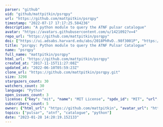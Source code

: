 ```yaml
---
parser: "github"
uid: "github/mattpitkin/psrqpy"
url: "https://github.com/mattpitkin/psrqpy"
timestamp: "2022-07-17 17:17:25.584236"
description: "A python module to query the ATNF pulsar catalogue"
avatar: "https://avatars.githubusercontent.com/u/1421092?v=4"
repo_url: "https://github.com/mattpitkin/psrqpy"
doi: ["https://ui.adsabs.harvard.edu/abs/2018PhRvD..98f3001P", "https://ui.adsabs.harvard.edu/abs/2018JOSS....3..538P", "https://ui.adsabs.harvard.edu/abs/2018ascl.soft12017P/abstract"]
title: "psrqpy: Python module to query the ATNF Pulsar Catalogue"
name: "psrqpy"
full_name: "mattpitkin/psrqpy"
html_url: "https://github.com/mattpitkin/psrqpy"
created_at: "2017-11-15T11:27:08Z"
updated_at: "2022-06-10T05:59:23Z"
clone_url: "https://github.com/mattpitkin/psrqpy.git"
size: 3298
stargazers_count: 30
watchers_count: 30
language: "Python"
open_issues_count: 3
license: {"key": "mit", "name": "MIT License", "spdx_id": "MIT", "url": "https://api.github.com/licenses/mit", "node_id": "MDc6TGljZW5zZTEz"}
subscribers_count: 5
owner: {"html_url": "https://github.com/mattpitkin", "avatar_url": "https://avatars.githubusercontent.com/u/1421092?v=4", "login": "mattpitkin", "type": "User"}
topics: ["pulsar", "atnf", "catalogue", "python"]
date: "2023-01-28 14:20:19.152133"
---
```

